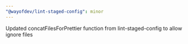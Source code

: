```yaml
---
"@wayofdev/lint-staged-config": minor
---
```


Updated concatFilesForPrettier function from lint-staged-config to allow ignore files

